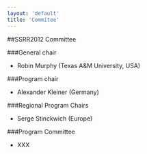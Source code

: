 ```yaml
---
layout: 'default'
title: 'Commitee'
---
```


##SSRR2012 Committee

###General chair
 * Robin Murphy (Texas A&M University, USA)

###Program chair
 * Alexander Kleiner (Germany)
 
###Regional Program Chairs
 * Serge Stinckwich (Europe)

###Program Committee
 * XXX
